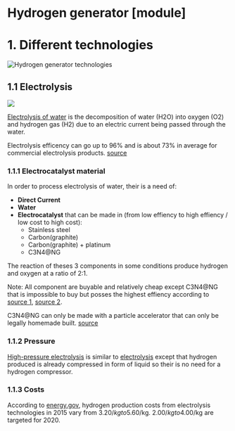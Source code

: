 # Hydrogen generator [module]

# 1. Different technologies

![Hydrogen generator technologies](https://energy.gov/sites/prod/files/styles/borealis_default_hero_respondxl/public/h2_production_pathways.png?itok=wZoo76rG)

## 1.1 Electrolysis

![](https://upload.wikimedia.org/wikipedia/commons/f/f1/Electrolysis_of_Water.png)

[Electrolysis of water](https://en.wikipedia.org/wiki/Electrolysis_of_water) is the decomposition of water (H2O) into oxygen (O2) and hydrogen gas (H2) due to an electric current being passed through the water.

Electrolysis efficency can go up to 96% and is about 73% in average for commercial electrolysis products. [source](http://www.electrochemsci.org/papers/vol7/7043314.pdf)

### 1.1.1 Electrocatalyst material

In order to process electrolysis of water, their is a need of:

* **Direct Current**
* **Water**
* **Electrocatalyst** that can be made in (from low effiency to high effiency / low cost to high cost):
  * Stainless steel
  * Carbon(graphite)
  * Carbon(graphite) + platinum
  * C3N4@NG
  

The reaction of theses 3 components in some conditions produce hydrogen and oxygen at a ratio of 2:1.

Note: All component are buyable and relatively cheap except C3N4@NG that is impossible to buy but posses the highest effiency according to [source 1](http://www.synchrotron.org.au/news/publications/lightspeed-newsletter/lightspeed-articles/883-hydrogen-from-water-without-the-precious-metal-price-tag), [source 2](
https://www.nature.com/articles/ncomms4783).

C3N4@NG can only be made with a particle accelerator that can only be legally homemade built. [source](https://youtu.be/wjeM2IBhtlc?t=7m53s)

### 1.1.2 Pressure

[High-pressure electrolysis](https://en.wikipedia.org/wiki/High-pressure_electrolysis) is similar to [electrolysis](https://en.wikipedia.org/wiki/Electrolysis_of_water) except that hydrogen produced is already compressed in form of liquid so their is no need for a hydrogen compressor.

### 1.1.3 Costs

According to [energy.gov](https://energy.gov/eere/fuelcells/doe-technical-targets-hydrogen-production-electrolysis), hydrogen production costs from electrolysis technologies in 2015 vary from 3.20$/kg to 5.60$/kg. 2.00$/kg to 4.00$/kg are targeted for 2020.
